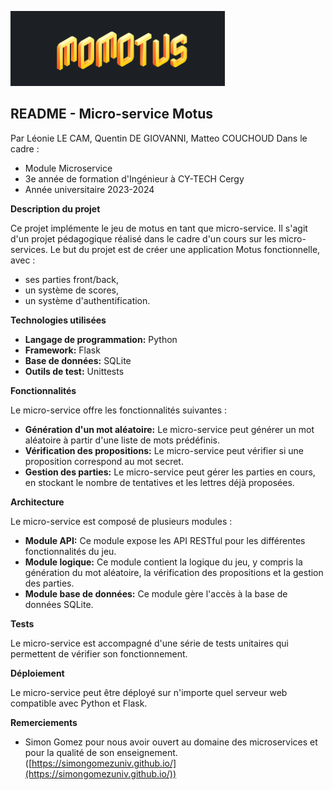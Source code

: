 ![alt text](./img/motus_logo.png)

## README - Micro-service Motus
Par Léonie LE CAM, Quentin DE GIOVANNI, Matteo COUCHOUD
Dans le cadre :
- Module Microservice
- 3e année de formation d'Ingénieur à CY-TECH Cergy
- Année universitaire 2023-2024

**Description du projet**

Ce projet implémente le jeu de motus en tant que micro-service. Il s'agit d'un projet pédagogique réalisé dans le cadre d'un cours sur les micro-services.
Le but du projet est de créer une application Motus fonctionnelle, avec : 
- ses parties front/back,
- un système de scores,
- un système d'authentification.

**Technologies utilisées**

* **Langage de programmation:** Python
* **Framework:** Flask
* **Base de données:** SQLite
* **Outils de test:** Unittests

**Fonctionnalités**

Le micro-service offre les fonctionnalités suivantes :

* **Génération d'un mot aléatoire:** Le micro-service peut générer un mot aléatoire à partir d'une liste de mots prédéfinis.
* **Vérification des propositions:** Le micro-service peut vérifier si une proposition correspond au mot secret.
* **Gestion des parties:** Le micro-service peut gérer les parties en cours, en stockant le nombre de tentatives et les lettres déjà proposées.

**Architecture**

Le micro-service est composé de plusieurs modules :

* **Module API:** Ce module expose les API RESTful pour les différentes fonctionnalités du jeu.
* **Module logique:** Ce module contient la logique du jeu, y compris la génération du mot aléatoire, la vérification des propositions et la gestion des parties.
* **Module base de données:** Ce module gère l'accès à la base de données SQLite.

**Tests**

Le micro-service est accompagné d'une série de tests unitaires qui permettent de vérifier son fonctionnement.

**Déploiement**

Le micro-service peut être déployé sur n'importe quel serveur web compatible avec Python et Flask.

**Remerciements**

* Simon Gomez pour nous avoir ouvert au domaine des microservices et pour la qualité de son enseignement. ([https://simongomezuniv.github.io/](https://simongomezuniv.github.io/))
